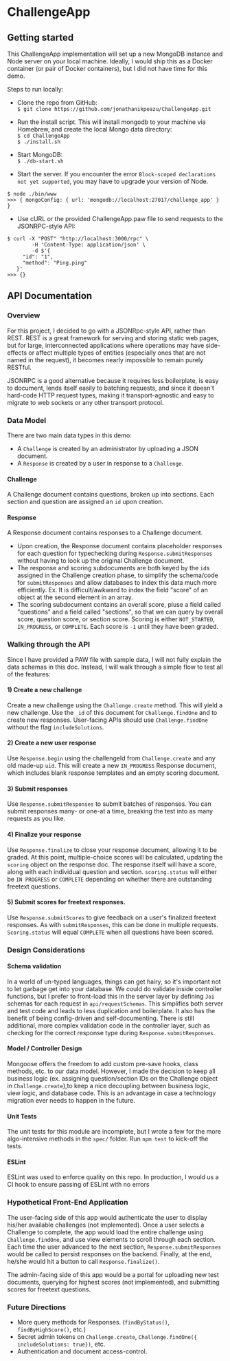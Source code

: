 # ChallengeApp

## Getting started
This ChallengeApp implementation will set up a new MongoDB instance and Node server on your local machine. Ideally, I would ship this as a Docker container (or pair of Docker containers), but I did not have time for this demo.

Steps to run locally:
- Clone the repo from GitHub: \
`$ git clone https://github.com/jonathanikpeazu/ChallengeApp.git`

- Run the install script. This will install mongodb to your machine via Homebrew, and create the local Mongo data directory: \
`$ cd ChallengeApp` \
`$ ./install.sh`

- Start MongoDB: \
`$ ./db-start.sh`

- Start the server. If you encounter the error `Block-scoped declarations not yet supported`, you may have to upgrade your version of Node.
```
$ node ./bin/www
>>> { mongoConfig: { url: 'mongodb://localhost:27017/challenge_app' } }
```

- Use cURL or the provided ChallengeApp.paw file to send requests to the JSONRPC-style API:
```
$ curl -X "POST" "http://localhost:3000/rpc" \
        -H 'Content-Type: application/json' \
        -d $'{
     "id": "1",
     "method": "Ping.ping"
   }'
>>> {}
```

## API Documentation
### Overview
For this project, I decided to go with a JSONRpc-style API, rather than REST. REST is a great framework for serving and storing static web pages, but for large, interconnected applications where operations may have side-effects or affect multiple types of entities (especially ones that are not named in the request), it becomes nearly impossible to remain purely RESTful.

JSONRPC is a good alternative because it requires less boilerplate, is easy to document, lends itself easily to batching requests, and since it doesn't hard-code HTTP request types, making it transport-agnostic and easy to migrate to web sockets or any other transport protocol.

### Data Model
There are two main data types in this demo:
- A `Challenge` is created by an administrator by uploading a JSON document.
- A `Response` is created by a user in response to a `Challenge`.

#### Challenge
A Challenge document contains questions, broken up into sections. Each section and question are assigned an `id` upon creation.

#### Response
A Response document contains responses to a Challenge document.

- Upon creation, the Response document contains placeholder responses for each question for typechecking during `Response.submitResponses` without having to look up the original Challenge document.
- The response and scoring subdocuments are both keyed by the `id`s assigned in the Challenge creation phase, to simplify the schema/code for `submitResponses` and allow databases to index this data much more efficiently. Ex. It is difficult/awkward to index the field "score" of an object at the second element in an array.
- The scoring subdocument contains an overall score, pluse a field called "questions" and a field called "sections", so that we can query by overall score, question score, or section score. Scoring is either `NOT_STARTED`, `IN_PROGRESS`, or `COMPLETE`. Each score is `-1` until they have been graded.

### Walking through the API
Since I have provided a PAW file with sample data, I will not fully explain the data schemas in this doc. Instead, I will walk through a simple flow to test all of the features:

#### 1) Create a new challenge
Create a new challenge using the `Challenge.create` method. This will yield a new challenge. Use the `_id` of this document for `Challenge.findOne` and to create new responses. User-facing APIs should use `Challenge.findOne` without the flag `includeSolutions`.

#### 2) Create a new user response
Use `Response.begin` using the challengeId from `Challenge.create` and any old made-up `uid`. This will create a new `IN_PROGRESS` Response document, which includes blank response templates and an empty scoring document.

#### 3) Submit responses
Use `Response.submitResponses` to submit batches of responses. You can submit responses many- or one-at a time, breaking the test into as many requests as you like.

#### 4) Finalize your response
Use `Response.finalize` to close your response document, allowing it to be graded. At this point, multiple-choice scores will be calculated, updating the `scoring` object on the response doc. The response itself will have a score, along with each individual question and section. `scoring.status` will either be `IN PROGRESS` or `COMPLETE` depending on whether there are outstanding freetext questions.

#### 5) Submit scores for freetext responses.
Use `Response.submitScores` to give feedback on a user's finalized freetext responses. As with `submitResponses`, this can be done in multiple requests. `Scoring.status` will equal `COMPLETE` when all questions have been scored.

### Design Considerations
#### Schema validation
In a world of un-typed languages, things can get hairy, so it's important not to let garbage get into your database. We could do validate inside controller functions, but I prefer to front-load this in the server layer by defining `Joi` schemas for each request in `api/requestSchemas`. This simplifies both server and test code and leads to less duplication and boilerplate. It also has the benefit of being config-driven and self-documenting. There is still additional, more complex validation code in the controller layer, such as checking for the correct response type during `Response.submitResponses`.

#### Model / Controller Design
Mongoose offers the freedom to add custom pre-save hooks, class methods, etc. to our data model. However, I made the decision to keep all business logic (ex. assigning question/section IDs on the Challenge object in `Challenge.create`),to keep a nice decoupling between business logic, view logic, and database code. This is an advantage in case a technology migration ever needs to happen in the future.

#### Unit Tests
The unit tests for this module are incomplete, but I wrote a few for the more algo-intensive methods in the `spec/` folder. Run `npm test` to kick-off the tests.

#### ESLint
ESLint was used to enforce quality on this repo. In production, I would us a CI hook to ensure passing of ESLint with no errors

### Hypothetical Front-End Application
The user-facing side of this app would authenticate the user to display his/her available challenges (not implemented). Once a user selects a Challenge to complete, the app would load the entire challenge using `Challenge.findOne`, and use view elements to scroll through each section. Each time the user advanced to the next section, `Response.submitResponses` would be called to persist responses on the backend. Finally, at the end, he/she would hit a button to call `Response.finalize()`.

The admin-facing side of this app would be a portal for uploading new test documents, querying for highest scores (not implemented), and submitting scores for freetext questions.

### Future Directions
- More query methods for Responses. (`findByStatus()`, `findByHighScore()`, etc.)
- Secret admin tokens on `Challenge.create`, `Challenge.findOne({ includeSolutions: true})`, etc.
- Authentication and document access-control.
